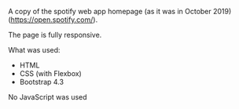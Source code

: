 A copy of the spotify web app homepage (as it was in October 2019) (https://open.spotify.com/).

The page is fully responsive.

What was used:
- HTML
- CSS (with Flexbox)
- Bootstrap 4.3

No JavaScript was used